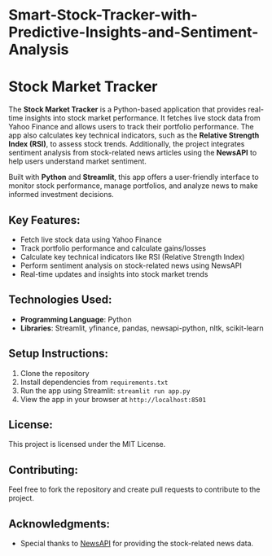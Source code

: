 # Smart-Stock-Tracker-with-Predictive-Insights-and-Sentiment-Analysis
# Stock Market Tracker

The **Stock Market Tracker** is a Python-based application that provides real-time insights into stock market performance. It fetches live stock data from Yahoo Finance and allows users to track their portfolio performance. The app also calculates key technical indicators, such as the **Relative Strength Index (RSI)**, to assess stock trends. Additionally, the project integrates sentiment analysis from stock-related news articles using the **NewsAPI** to help users understand market sentiment.

Built with **Python** and **Streamlit**, this app offers a user-friendly interface to monitor stock performance, manage portfolios, and analyze news to make informed investment decisions.

## Key Features:
- Fetch live stock data using Yahoo Finance
- Track portfolio performance and calculate gains/losses
- Calculate key technical indicators like RSI (Relative Strength Index)
- Perform sentiment analysis on stock-related news using NewsAPI
- Real-time updates and insights into stock market trends

## Technologies Used:
- **Programming Language**: Python
- **Libraries**: Streamlit, yfinance, pandas, newsapi-python, nltk, scikit-learn

## Setup Instructions:
1. Clone the repository
2. Install dependencies from `requirements.txt`
3. Run the app using Streamlit: `streamlit run app.py`
4. View the app in your browser at `http://localhost:8501`

## License:
This project is licensed under the MIT License.

## Contributing:
Feel free to fork the repository and create pull requests to contribute to the project.

## Acknowledgments:
- Special thanks to [NewsAPI](https://newsapi.org/) for providing the stock-related news data.

